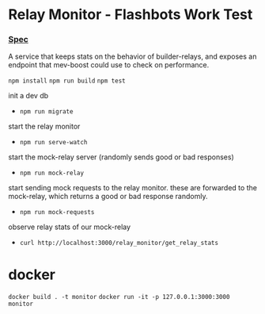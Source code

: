 # Relay Monitor - Flashbots Work Test

### [Spec](https://hackmd.io/@GUEKFRb9TryQv9zr8Zjx8Q/SJ-d0g9i5)

A service that keeps stats on the behavior of builder-relays, and exposes an endpoint that mev-boost could use to check on performance.

`npm install`
`npm run build`
`npm test`

init a dev db

- `npm run migrate`

start the relay monitor

- `npm run serve-watch`

start the mock-relay server (randomly sends good or bad responses)

- `npm run mock-relay`

start sending mock requests to the relay monitor. these are forwarded to the mock-relay, which returns a good or bad response randomly.

- `npm run mock-requests`

observe relay stats of our mock-relay

- `curl http://localhost:3000/relay_monitor/get_relay_stats`

# docker

`docker build . -t monitor`
`docker run -it -p 127.0.0.1:3000:3000 monitor`
